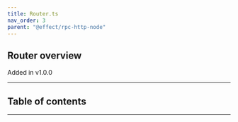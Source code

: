 ```yaml
---
title: Router.ts
nav_order: 3
parent: "@effect/rpc-http-node"
---
```


## Router overview

Added in v1.0.0

---

<h2 class="text-delta">Table of contents</h2>

---
